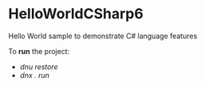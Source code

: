 # HelloWorldCSharp6
Hello World sample to demonstrate C# language features

To **run** the project:
* *dnu restore*
* *dnx . run*